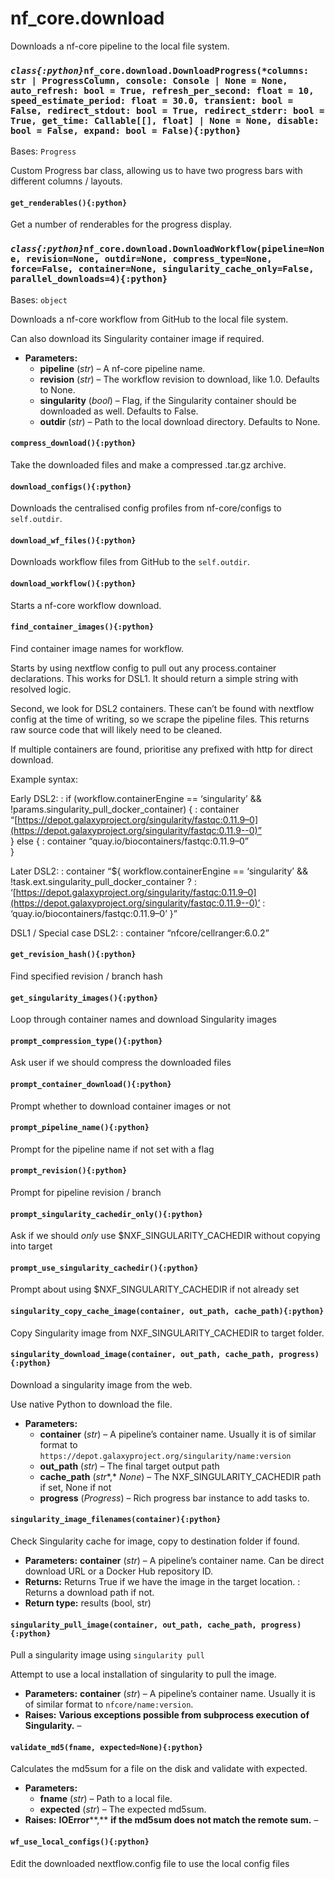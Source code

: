# nf_core.download

Downloads a nf-core pipeline to the local file system.

### _`class{:python}`_`nf_core.download.DownloadProgress(*columns: str | ProgressColumn, console: Console | None = None, auto_refresh: bool = True, refresh_per_second: float = 10, speed_estimate_period: float = 30.0, transient: bool = False, redirect_stdout: bool = True, redirect_stderr: bool = True, get_time: Callable[[], float] | None = None, disable: bool = False, expand: bool = False){:python}`

Bases: `Progress`

Custom Progress bar class, allowing us to have two progress
bars with different columns / layouts.

#### `get_renderables(){:python}`

Get a number of renderables for the progress display.

### _`class{:python}`_`nf_core.download.DownloadWorkflow(pipeline=None, revision=None, outdir=None, compress_type=None, force=False, container=None, singularity_cache_only=False, parallel_downloads=4){:python}`

Bases: `object`

Downloads a nf-core workflow from GitHub to the local file system.

Can also download its Singularity container image if required.

- **Parameters:**
  - **pipeline** (_str_) – A nf-core pipeline name.
  - **revision** (_str_) – The workflow revision to download, like 1.0. Defaults to None.
  - **singularity** (_bool_) – Flag, if the Singularity container should be downloaded as well. Defaults to False.
  - **outdir** (_str_) – Path to the local download directory. Defaults to None.

#### `compress_download(){:python}`

Take the downloaded files and make a compressed .tar.gz archive.

#### `download_configs(){:python}`

Downloads the centralised config profiles from nf-core/configs to `self.outdir`.

#### `download_wf_files(){:python}`

Downloads workflow files from GitHub to the `self.outdir`.

#### `download_workflow(){:python}`

Starts a nf-core workflow download.

#### `find_container_images(){:python}`

Find container image names for workflow.

Starts by using nextflow config to pull out any process.container
declarations. This works for DSL1. It should return a simple string with resolved logic.

Second, we look for DSL2 containers. These can’t be found with
nextflow config at the time of writing, so we scrape the pipeline files.
This returns raw source code that will likely need to be cleaned.

If multiple containers are found, prioritise any prefixed with http for direct download.

Example syntax:

Early DSL2:
: if (workflow.containerEngine == ‘singularity’ && !params.singularity_pull_docker_container) {
: container “[https://depot.galaxyproject.org/singularity/fastqc:0.11.9–0](https://depot.galaxyproject.org/singularity/fastqc:0.11.9--0)” <br/>
} else {
: container “quay.io/biocontainers/fastqc:0.11.9–0” <br/>
}

Later DSL2:
: container “${ workflow.containerEngine == ‘singularity’ && !task.ext.singularity_pull_docker_container ?
: ‘[https://depot.galaxyproject.org/singularity/fastqc:0.11.9–0](https://depot.galaxyproject.org/singularity/fastqc:0.11.9--0)’ :
‘quay.io/biocontainers/fastqc:0.11.9–0’ }”

DSL1 / Special case DSL2:
: container “nfcore/cellranger:6.0.2”

#### `get_revision_hash(){:python}`

Find specified revision / branch hash

#### `get_singularity_images(){:python}`

Loop through container names and download Singularity images

#### `prompt_compression_type(){:python}`

Ask user if we should compress the downloaded files

#### `prompt_container_download(){:python}`

Prompt whether to download container images or not

#### `prompt_pipeline_name(){:python}`

Prompt for the pipeline name if not set with a flag

#### `prompt_revision(){:python}`

Prompt for pipeline revision / branch

#### `prompt_singularity_cachedir_only(){:python}`

Ask if we should _only_ use $NXF_SINGULARITY_CACHEDIR without copying into target

#### `prompt_use_singularity_cachedir(){:python}`

Prompt about using $NXF_SINGULARITY_CACHEDIR if not already set

#### `singularity_copy_cache_image(container, out_path, cache_path){:python}`

Copy Singularity image from NXF_SINGULARITY_CACHEDIR to target folder.

#### `singularity_download_image(container, out_path, cache_path, progress){:python}`

Download a singularity image from the web.

Use native Python to download the file.

- **Parameters:**
  - **container** (_str_) – A pipeline’s container name. Usually it is of similar format
    to `https://depot.galaxyproject.org/singularity/name:version`
  - **out_path** (_str_) – The final target output path
  - **cache_path** (_str_\*,\* _None_) – The NXF_SINGULARITY_CACHEDIR path if set, None if not
  - **progress** (_Progress_) – Rich progress bar instance to add tasks to.

#### `singularity_image_filenames(container){:python}`

Check Singularity cache for image, copy to destination folder if found.

- **Parameters:**
  **container** (_str_) – A pipeline’s container name. Can be direct download URL
  or a Docker Hub repository ID.
- **Returns:**
  Returns True if we have the image in the target location.
  : Returns a download path if not.
- **Return type:**
  results (bool, str)

#### `singularity_pull_image(container, out_path, cache_path, progress){:python}`

Pull a singularity image using `singularity pull`

Attempt to use a local installation of singularity to pull the image.

- **Parameters:**
  **container** (_str_) – A pipeline’s container name. Usually it is of similar format
  to `nfcore/name:version`.
- **Raises:**
  **Various exceptions possible from subprocess execution** **of** **Singularity.** –

#### `validate_md5(fname, expected=None){:python}`

Calculates the md5sum for a file on the disk and validate with expected.

- **Parameters:**
  - **fname** (_str_) – Path to a local file.
  - **expected** (_str_) – The expected md5sum.
- **Raises:**
  **IOError**\*\*,\*\* **if the md5sum does not match the remote sum.** –

#### `wf_use_local_configs(){:python}`

Edit the downloaded nextflow.config file to use the local config files
